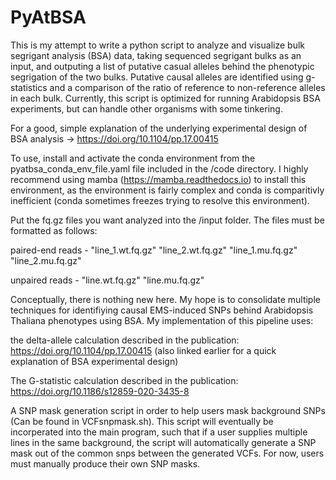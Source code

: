 # PyAtBSA
This is my attempt to write a python script to analyze and visualize bulk segrigant analysis (BSA) data, taking sequenced segrigant bulks as an input, and outputing 
a list of putative casual alleles behind the phenotypic segrigation of the two bulks. Putative causal alleles are identified using g-statistics and a
comparison of the ratio of reference to non-reference alleles in each bulk. Currently, this script is optimized for running Arabidopsis BSA experiments, but can handle 
other organisms with some tinkering.   

For a good, simple explanation of the underlying experimental design of BSA analysis -> https://doi.org/10.1104/pp.17.00415 

To use, install and activate the conda environment from the pyatbsa_conda_env_file.yaml file included in the /code directory. I highly recommend using mamba (https://mamba.readthedocs.io) to install this environment, as the environment is fairly complex and conda is comparitivly inefficient (conda sometimes freezes trying to resolve this environment). 

Put the fq.gz files you want analyzed into the /input folder. The files must be formatted as follows:

  paired-end reads - "line_1.wt.fq.gz" "line_2.wt.fq.gz" "line_1.mu.fq.gz" "line_2.mu.fq.gz"

  unpaired reads - "line.wt.fq.gz" "line.mu.fq.gz" 

  
Conceptually, there is nothing new here. My hope is to consolidate multiple techniques for identifiying causal EMS-induced SNPs behind Arabidopsis Thaliana phenotypes 
using BSA. My implementation of this pipeline uses:

  the delta-allele calculation described in the publication: https://doi.org/10.1104/pp.17.00415 (also linked earlier for a quick explanation of BSA experimental design)
  
  The G-statistic calculation described in the publication: https://doi.org/10.1186/s12859-020-3435-8
  
  A SNP mask generation script in order to help users mask background SNPs (Can be found in VCFsnpmask.sh). 
  This script will eventually be incorperated into the main  program, such that if a user supplies multiple lines in the same background, 
  the script will automatically generate a SNP mask out of the common snps between the generated VCFs. For now, users must manually produce their own SNP masks. 





